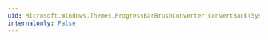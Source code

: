 ```yaml
---
uid: Microsoft.Windows.Themes.ProgressBarBrushConverter.ConvertBack(System.Object,System.Type[],System.Object,System.Globalization.CultureInfo)
internalonly: False
---
```

